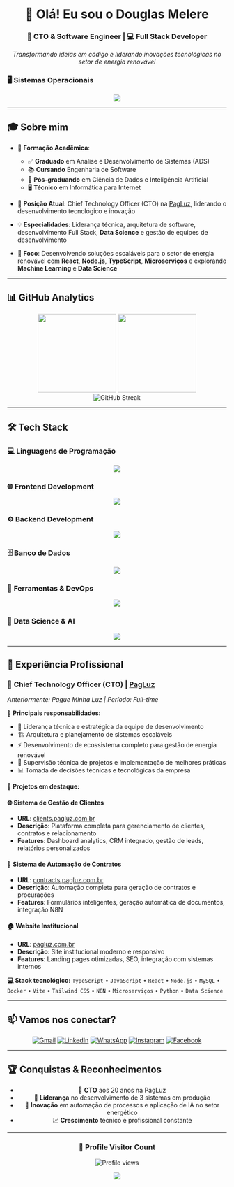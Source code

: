 <div align="center">
  <h1>👋 Olá! Eu sou o Douglas Melere</h1>
  <h3>🚀 CTO & Software Engineer | 💻 Full Stack Developer</h3>
  
  <p>
    <em>Transformando ideias em código e liderando inovações tecnológicas no setor de energia renovável</em>
  </p>
</div>

### 🖥️ **Sistemas Operacionais**
<div align="center">
  <img src="https://skillicons.dev/icons?i=windows,linux" />
</div>

---

## 🎓 Sobre mim 

<div align="left">
  
- 🎯 **Formação Acadêmica**: 
  - ✅ **Graduado** em Análise e Desenvolvimento de Sistemas (ADS)
  - 📚 **Cursando** Engenharia de Software
  - 🤖 **Pós-graduando** em Ciência de Dados e Inteligência Artificial
  - 🖥️ **Técnico** em Informática para Internet

- 🚀 **Posição Atual**: Chief Technology Officer (CTO) na [PagLuz](https://pagluz.com.br/), liderando o desenvolvimento tecnológico e inovação

- 💡 **Especialidades**: Liderança técnica, arquitetura de software, desenvolvimento Full Stack, **Data Science** e gestão de equipes de desenvolvimento

- 🌱 **Foco**: Desenvolvendo soluções escaláveis para o setor de energia renovável com **React**, **Node.js**, **TypeScript**, **Microserviços** e explorando **Machine Learning** e **Data Science**

</div>

---

## 📊 GitHub Analytics

<div align="center">
  <img height="180em" src="https://github-readme-stats.vercel.app/api?username=douglasmelere&show_icons=true&theme=tokyonight&locale=pt-br&hide_border=true&bg_color=0D1117&title_color=F85D7F&icon_color=F85D7F&text_color=FFFFFF"/>
  <img height="180em" src="https://github-readme-stats.vercel.app/api/top-langs/?username=douglasmelere&layout=compact&theme=tokyonight&locale=pt-br&hide_border=true&bg_color=0D1117&title_color=F85D7F&text_color=FFFFFF"/>
</div>

<div align="center">
  <img src="https://github-readme-streak-stats.herokuapp.com/?user=douglasmelere&theme=tokyonight&hide_border=true&background=0D1117&stroke=F85D7F&ring=F85D7F&fire=F85D7F&currStreakLabel=FFFFFF" alt="GitHub Streak"/>
</div>

---

## 🛠️ Tech Stack

### 💻 **Linguagens de Programação**
<div align="center">
  <img src="https://skillicons.dev/icons?i=c,javascript,typescript" />
</div>

### 🌐 **Frontend Development**
<div align="center">
  <img src="https://skillicons.dev/icons?i=html,css,react,bootstrap,tailwind,vite" />
</div>

### ⚙️ **Backend Development**
<div align="center">
  <img src="https://skillicons.dev/icons?i=nodejs,express,nestjs" />
</div>

### 🗄️ **Banco de Dados**
<div align="center">
  <img src="https://skillicons.dev/icons?i=mysql,postgresql,mongodb" />
</div>

### 🔧 **Ferramentas & DevOps**
<div align="center">
  <img src="https://skillicons.dev/icons?i=git,github,docker,vscode,figma,postman" />
</div>

### 🤖 **Data Science & AI**
<div align="center">
  <img src="https://skillicons.dev/icons?i=python,tensorflow,pytorch" />
</div>

---

## 💼 Experiência Profissional

<div align="left">

### 🏢 **Chief Technology Officer (CTO)** | [PagLuz](https://pagluz.com.br/)
*Anteriormente: Pague Minha Luz | Período: Full-time*

**🎯 Principais responsabilidades:**
- 👥 Liderança técnica e estratégica da equipe de desenvolvimento
- 🏗️ Arquitetura e planejamento de sistemas escaláveis
- ⚡ Desenvolvimento de ecossistema completo para gestão de energia renovável
- 🔧 Supervisão técnica de projetos e implementação de melhores práticas
- 📊 Tomada de decisões técnicas e tecnológicas da empresa

**🚀 Projetos em destaque:**

#### 🌐 **Sistema de Gestão de Clientes**
- **URL**: [clients.pagluz.com.br](https://clients.pagluz.com.br)
- **Descrição**: Plataforma completa para gerenciamento de clientes, contratos e relacionamento
- **Features**: Dashboard analytics, CRM integrado, gestão de leads, relatórios personalizados

#### 📄 **Sistema de Automação de Contratos**
- **URL**: [contracts.pagluz.com.br](https://contracts.pagluz.com.br)
- **Descrição**: Automação completa para geração de contratos e procurações
- **Features**: Formulários inteligentes, geração automática de documentos, integração N8N

#### 🏠 **Website Institucional**
- **URL**: [pagluz.com.br](https://pagluz.com.br)
- **Descrição**: Site institucional moderno e responsivo
- **Features**: Landing pages otimizadas, SEO, integração com sistemas internos

**💻 Stack tecnológico:**
`TypeScript` • `JavaScript` • `React` • `Node.js` • `MySQL` • `Docker` • `Vite` • `Tailwind CSS` • `N8N` • `Microserviços` • `Python` • `Data Science`

</div>

---

## 📫 Vamos nos conectar?

<div align="center">
  
[![Gmail](https://img.shields.io/badge/Gmail-D14836?style=for-the-badge&logo=gmail&logoColor=white)](mailto:douglasmelere@gmail.com)
[![LinkedIn](https://img.shields.io/badge/LinkedIn-0077B5?style=for-the-badge&logo=linkedin&logoColor=white)](https://www.linkedin.com/in/douglas-junior-22840b2a4/)
[![WhatsApp](https://img.shields.io/badge/WhatsApp-25D366?style=for-the-badge&logo=whatsapp&logoColor=white)](https://wa.me/+5549999330101)
[![Instagram](https://img.shields.io/badge/Instagram-E4405F?style=for-the-badge&logo=instagram&logoColor=white)](https://www.instagram.com/douglasmelere)
[![Facebook](https://img.shields.io/badge/Facebook-1877F2?style=for-the-badge&logo=facebook&logoColor=white)](https://www.facebook.com/profile.php?id=100006770490785)

</div>

---

## 🏆 Conquistas & Reconhecimentos

<div align="center">
  
- 🎯 **CTO** aos 20 anos na PagLuz
- 🚀 **Liderança** no desenvolvimento de 3 sistemas em produção
- 🤖 **Inovação** em automação de processos e aplicação de IA no setor energético
- 📈 **Crescimento** técnico e profissional constante

</div>

---

<div align="center">
  <h3><b>📍 Profile Visitor Count</b></h3>
  <p align="center">
    <img src="https://komarev.com/ghpvc/?username=douglasmelere&color=blueviolet&style=flat-square&label=Profile+Views" alt="Profile views" />
  </p>
</div>

<div align="center">
  <img src="https://capsule-render.vercel.app/api?type=waving&color=gradient&height=100&section=footer"/>
</div>
